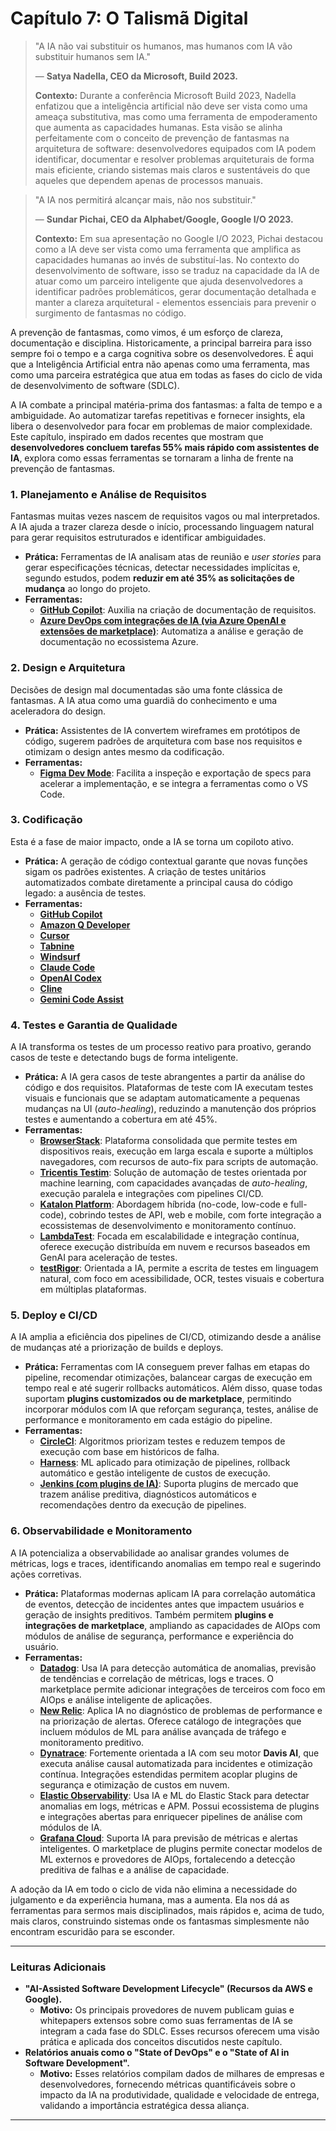 # Capítulo 7: O Talismã Digital

> "A IA não vai substituir os humanos, mas humanos com IA vão substituir humanos sem IA."
> 
> — **Satya Nadella, CEO da Microsoft, Build 2023.**
>
> **Contexto:** Durante a conferência Microsoft Build 2023, Nadella enfatizou que a inteligência artificial não deve ser vista como uma ameaça substitutiva, mas como uma ferramenta de empoderamento que aumenta as capacidades humanas. Esta visão se alinha perfeitamente com o conceito de prevenção de fantasmas na arquitetura de software: desenvolvedores equipados com IA podem identificar, documentar e resolver problemas arquiteturais de forma mais eficiente, criando sistemas mais claros e sustentáveis do que aqueles que dependem apenas de processos manuais.

> "A IA nos permitirá alcançar mais, não nos substituir."
>
> — **Sundar Pichai, CEO da Alphabet/Google, Google I/O 2023.**
>
> **Contexto:** Em sua apresentação no Google I/O 2023, Pichai destacou como a IA deve ser vista como uma ferramenta que amplifica as capacidades humanas ao invés de substituí-las. No contexto do desenvolvimento de software, isso se traduz na capacidade da IA de atuar como um parceiro inteligente que ajuda desenvolvedores a identificar padrões problemáticos, gerar documentação detalhada e manter a clareza arquitetural - elementos essenciais para prevenir o surgimento de fantasmas no código.

A prevenção de fantasmas, como vimos, é um esforço de clareza, documentação e disciplina. Historicamente, a principal barreira para isso sempre foi o tempo e a carga cognitiva sobre os desenvolvedores. É aqui que a Inteligência Artificial entra não apenas como uma ferramenta, mas como uma parceira estratégica que atua em todas as fases do ciclo de vida de desenvolvimento de software (SDLC).

A IA combate a principal matéria-prima dos fantasmas: a falta de tempo e a ambiguidade. Ao automatizar tarefas repetitivas e fornecer insights, ela libera o desenvolvedor para focar em problemas de maior complexidade. Este capítulo, inspirado em dados recentes que mostram que **desenvolvedores concluem tarefas 55% mais rápido com assistentes de IA**, explora como essas ferramentas se tornaram a linha de frente na prevenção de fantasmas.

### 1. Planejamento e Análise de Requisitos

Fantasmas muitas vezes nascem de requisitos vagos ou mal interpretados. A IA ajuda a trazer clareza desde o início, processando linguagem natural para gerar requisitos estruturados e identificar ambiguidades.
-   **Prática:** Ferramentas de IA analisam atas de reunião e *user stories* para gerar especificações técnicas, detectar necessidades implícitas e, segundo estudos, podem **reduzir em até 35% as solicitações de mudança** ao longo do projeto.
-   **Ferramentas:**
    -   [**GitHub Copilot**](https://github.com/features/copilot): Auxilia na criação de documentação de requisitos.
    -   [**Azure DevOps com integrações de IA (via Azure OpenAI e extensões de marketplace)**](https://azure.microsoft.com/en-us/products/devops/): Automatiza a análise e geração de documentação no ecossistema Azure.

### 2. Design e Arquitetura

Decisões de design mal documentadas são uma fonte clássica de fantasmas. A IA atua como uma guardiã do conhecimento e uma aceleradora do design.
-   **Prática:** Assistentes de IA convertem wireframes em protótipos de código, sugerem padrões de arquitetura com base nos requisitos e otimizam o design antes mesmo da codificação.
-   **Ferramentas:**
    -   [**Figma Dev Mode**](https://www.figma.com/pt-br/dev-mode/): Facilita a inspeção e exportação de specs para acelerar a implementação, e se integra a ferramentas como o VS Code.

### 3. Codificação

Esta é a fase de maior impacto, onde a IA se torna um copiloto ativo.
-   **Prática:** A geração de código contextual garante que novas funções sigam os padrões existentes. A criação de testes unitários automatizados combate diretamente a principal causa do código legado: a ausência de testes.
-   **Ferramentas:**
    -   [**GitHub Copilot**](https://github.com/features/copilot)
    -   [**Amazon Q Developer**](https://aws.amazon.com/pt/q/developer/)
    -   [**Cursor**](https://cursor.com/)
    -   [**Tabnine**](https://www.tabnine.com/)
    -   [**Windsurf**](https://windsurf.com/)
    -   [**Claude Code**](https://www.anthropic.com/claude-code)
    -   [**OpenAI Codex**](https://openai.com/codex/)
    -   [**Cline**](https://cline.bot/)
    -   [**Gemini Code Assist**](https://codeassist.google/)

### 4. Testes e Garantia de Qualidade

A IA transforma os testes de um processo reativo para proativo, gerando casos de teste e detectando bugs de forma inteligente.  
-   **Prática:** A IA gera casos de teste abrangentes a partir da análise do código e dos requisitos. Plataformas de teste com IA executam testes visuais e funcionais que se adaptam automaticamente a pequenas mudanças na UI (*auto-healing*), reduzindo a manutenção dos próprios testes e aumentando a cobertura em até 45%.
-   **Ferramentas:**
    -   [**BrowserStack**](https://www.browserstack.com/): Plataforma consolidada que permite testes em dispositivos reais, execução em larga escala e suporte a múltiplos navegadores, com recursos de auto-fix para scripts de automação.
    -   [**Tricentis Testim**](https://www.testim.io/): Solução de automação de testes orientada por machine learning, com capacidades avançadas de *auto-healing*, execução paralela e integrações com pipelines CI/CD.
    -   [**Katalon Platform**](https://katalon.com/): Abordagem híbrida (no-code, low-code e full-code), cobrindo testes de API, web e mobile, com forte integração a ecossistemas de desenvolvimento e monitoramento contínuo.
    -   [**LambdaTest**](https://www.lambdatest.com/): Focada em escalabilidade e integração contínua, oferece execução distribuída em nuvem e recursos baseados em GenAI para aceleração de testes.
    -   [**testRigor**](https://testrigor.com/): Orientada a IA, permite a escrita de testes em linguagem natural, com foco em acessibilidade, OCR, testes visuais e cobertura em múltiplas plataformas.


### 5. Deploy e CI/CD

A IA amplia a eficiência dos pipelines de CI/CD, otimizando desde a análise de mudanças até a priorização de builds e deploys.  
- **Prática:** Ferramentas com IA conseguem prever falhas em etapas do pipeline, recomendar otimizações, balancear cargas de execução em tempo real e até sugerir rollbacks automáticos. Além disso, quase todas suportam **plugins customizados ou de marketplace**, permitindo incorporar módulos com IA que reforçam segurança, testes, análise de performance e monitoramento em cada estágio do pipeline.  
- **Ferramentas:**
    -   [**CircleCI**](https://circleci.com/): Algoritmos priorizam testes e reduzem tempos de execução com base em históricos de falha.
    -   [**Harness**](https://harness.io/): ML aplicado para otimização de pipelines, rollback automático e gestão inteligente de custos de execução.
    -   [**Jenkins (com plugins de IA)**](https://jenkins.io/): Suporta plugins de mercado que trazem análise preditiva, diagnósticos automáticos e recomendações dentro da execução de pipelines.

### 6. Observabilidade e Monitoramento

A IA potencializa a observabilidade ao analisar grandes volumes de métricas, logs e traces, identificando anomalias em tempo real e sugerindo ações corretivas.  
- **Prática:** Plataformas modernas aplicam IA para correlação automática de eventos, detecção de incidentes antes que impactem usuários e geração de insights preditivos. Também permitem **plugins e integrações de marketplace**, ampliando as capacidades de AIOps com módulos de análise de segurança, performance e experiência do usuário.  
- **Ferramentas:**
    -   [**Datadog**](https://www.datadoghq.com/): Usa IA para detecção automática de anomalias, previsão de tendências e correlação de métricas, logs e traces. O marketplace permite adicionar integrações de terceiros com foco em AIOps e análise inteligente de aplicações.
    -   [**New Relic**](https://newrelic.com/): Aplica IA no diagnóstico de problemas de performance e na priorização de alertas. Oferece catálogo de integrações que incluem módulos de ML para análise avançada de tráfego e monitoramento preditivo.
    -   [**Dynatrace**](https://www.dynatrace.com/): Fortemente orientada a IA com seu motor **Davis AI**, que executa análise causal automatizada para incidentes e otimização contínua. Integrações estendidas permitem acoplar plugins de segurança e otimização de custos em nuvem.
    -   [**Elastic Observability**](https://www.elastic.co/observability): Usa IA e ML do Elastic Stack para detectar anomalias em logs, métricas e APM. Possui ecossistema de plugins e integrações abertas para enriquecer pipelines de análise com módulos de IA.
    -   [**Grafana Cloud**](https://grafana.com/): Suporta IA para previsão de métricas e alertas inteligentes. O marketplace de plugins permite conectar modelos de ML externos e provedores de AIOps, fortalecendo a detecção preditiva de falhas e a análise de capacidade.

A adoção da IA em todo o ciclo de vida não elimina a necessidade do julgamento e da experiência humana, mas a aumenta. Ela nos dá as ferramentas para sermos mais disciplinados, mais rápidos e, acima de tudo, mais claros, construindo sistemas onde os fantasmas simplesmente não encontram escuridão para se esconder.

---

### Leituras Adicionais

-   **"AI-Assisted Software Development Lifecycle" (Recursos da AWS e Google).**
    -   **Motivo:** Os principais provedores de nuvem publicam guias e whitepapers extensos sobre como suas ferramentas de IA se integram a cada fase do SDLC. Esses recursos oferecem uma visão prática e aplicada dos conceitos discutidos neste capítulo.
-   **Relatórios anuais como o "State of DevOps" e o "State of AI in Software Development".**
    -   **Motivo:** Esses relatórios compilam dados de milhares de empresas e desenvolvedores, fornecendo métricas quantificáveis sobre o impacto da IA na produtividade, qualidade e velocidade de entrega, validando a importância estratégica dessa aliança.

---